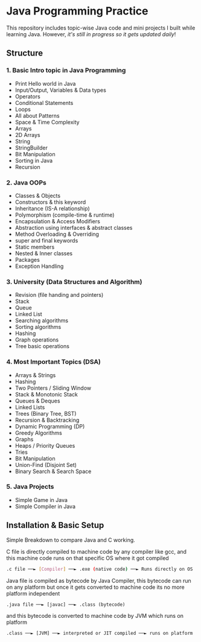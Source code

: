 # Java Programming Practice
This repository includes topic-wise Java code and mini projects I built while learning Java. However, *it's still in progress so it gets updated daily*!

## Structure
### 1. Basic Intro topic in Java Programming 
- Print Hello world in Java
- Input/Output, Variables & Data types
- Operators
- Conditional Statements
- Loops
- All about Patterns
- Space & Time Complexity
- Arrays
- 2D Arrays
- String
- StringBuilder
- Bit Manipulation
- Sorting in Java
- Recursion

### 2. Java OOPs
- Classes & Objects
- Constructors & this keyword
- Inheritance (IS-A relationship)
- Polymorphism (compile-time & runtime)
- Encapsulation & Access Modifiers
- Abstraction using interfaces & abstract classes
- Method Overloading & Overriding
- super and final keywords
- Static members
- Nested & Inner classes
- Packages
- Exception Handling

### 3. University (Data Structures and Algorithm)
- Revision (file handing and pointers) 
- Stack
- Queue
- Linked List
- Searching algorithms
- Sorting algorithms
- Hashing
- Graph operations
- Tree basic operations

### 4. Most Important Topics (DSA)
- Arrays & Strings
- Hashing
- Two Pointers / Sliding Window
- Stack & Monotonic Stack
- Queues & Deques
- Linked Lists
- Trees (Binary Tree, BST)
- Recursion & Backtracking
- Dynamic Programming (DP)
- Greedy Algorithms
- Graphs
- Heaps / Priority Queues
- Tries
- Bit Manipulation
- Union-Find (Disjoint Set)
- Binary Search & Search Space

### 5. Java Projects
- Simple Game in Java
- Simple Compiler in Java

  
## Installation & Basic Setup
Simple Breakdown to compare Java and C working.


C file is directly compiled to machine code by any compiler like gcc, and this machine code runs on that specific OS where it got compiled 
```bash
.c file ──► [Compiler] ──► .exe (native code) ──► Runs directly on OS
```

Java file is compiled as bytecode by Java Compiler, this bytecode can run on any platform but once it gets converted to machine code its no more platform independent

```
.java file ──► [javac] ──► .class (bytecode)
```
and this bytecode is converted to machine code by JVM which runs on platform 
```
.class ──► [JVM] ──► interpreted or JIT compiled ──► runs on platform
```
